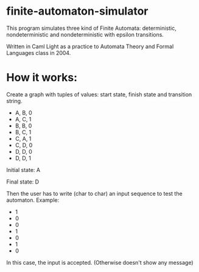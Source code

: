 finite-automaton-simulator
==========================

This program simulates three kind of Finite Automata: deterministic, nondeterministic and nondeterministic with epsilon transitions.

Written in Caml Light as a practice to Automata Theory and Formal Languages class in 2004.


How it works:
=============

Create a graph with tuples of values: start state, finish state and transition string. 
 - A, B, 0
 - A, C, 1
 - B, B, 0
 - B, C, 1
 - C, A, 1
 - C, D, 0
 - D, D, 0
 - D, D, 1

Initial state: A

Final state: D
 
Then the user has to write (char to char) an input sequence to test the automaton.
 Example:
 - 1 
 - 0
 - 0 
 - 1
 - 0
 - 1
 - 0
 
 In this case, the input is accepted. (Otherwise doesn't show any message)